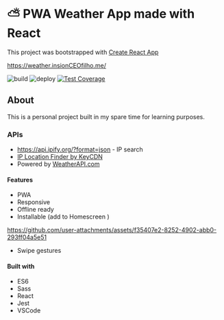 # ⛅️ PWA Weather App made with React

This project was bootstrapped with [Create React App](https://github.com/facebookincubator/create-react-app)

<https://weather.insionCEOfilho.me/>

![build](https://github.com/insionCEO/react-weather-app/workflows/build/badge.svg?branch=main)
![deploy](https://github.com/insionCEO/react-weather-app/workflows/deploy/badge.svg?branch=main)
[![Test Coverage](https://api.codeclimate.com/v1/badges/8cd55ce66e034c44f03a/test_coverage)](https://codeclimate.com/github/insionCEO/react-weather-app/test_coverage)


## About

This is a personal project built in my spare time for learning purposes.

### APIs

* <https://api.ipify.org/?format=json> - IP search
* [IP Location Finder by KeyCDN](https://tools.keycdn.com/geo)
* Powered by <a href="https://www.weatherapi.com/" title="Weather API">WeatherAPI.com</a>

#### Features

* PWA
* Responsive
* Offline ready
* Installable (add to Homescreen )

https://github.com/user-attachments/assets/f35407e2-8252-4902-abb0-293ff04a5e51


* Swipe gestures

#### Built with

* ES6
* Sass
* React
* Jest
* VSCode
